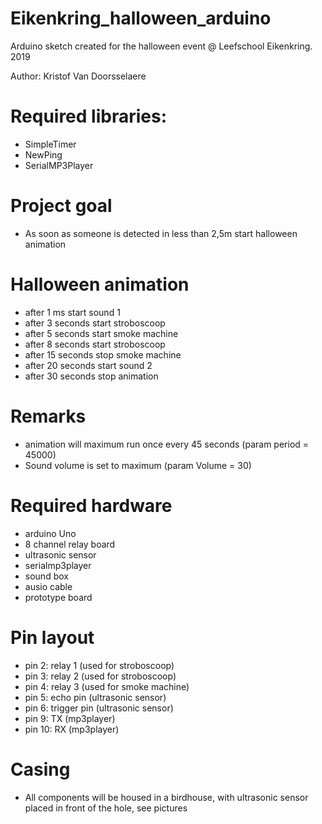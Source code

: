# Eikenkring_halloween_arduino

Arduino sketch created for the halloween event @ Leefschool Eikenkring.
2019

Author: Kristof Van Doorsselaere

# Required libraries:
- SimpleTimer
- NewPing
- SerialMP3Player

# Project goal
- As soon as someone is detected in less than 2,5m start halloween animation

# Halloween animation
- after 1 ms start sound 1
- after 3 seconds start stroboscoop
- after 5 seconds start smoke machine
- after 8 seconds start stroboscoop
- after 15 seconds stop smoke machine
- after 20 seconds start sound 2
- after 30 seconds stop animation

# Remarks
- animation will maximum run once every 45 seconds (param period = 45000)
- Sound volume is set to maximum (param Volume = 30)

# Required hardware
- arduino Uno
- 8 channel relay board
- ultrasonic sensor 
- serialmp3player
- sound box
- ausio cable
- prototype board

# Pin layout
- pin 2: relay 1  (used for stroboscoop)
- pin 3: relay 2  (used for stroboscoop)
- pin 4: relay 3  (used for smoke machine)
- pin 5: echo pin (ultrasonic sensor)
- pin 6: trigger pin (ultrasonic sensor)
- pin 9: TX (mp3player)
- pin 10: RX (mp3player)

# Casing
- All components will be housed in a birdhouse, with ultrasonic sensor placed in front of the hole, see pictures
